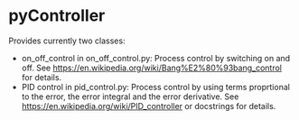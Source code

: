 # pyController
Provides currently two classes:

* on_off_control in on_off_control.py: Process control by switching on and
off. See https://en.wikipedia.org/wiki/Bang%E2%80%93bang_control for details.
* PID control in pid_control.py: Process control by using terms proprtional to
the error, the error integral and the error derivative. See
https://en.wikipedia.org/wiki/PID_controller or docstrings for details.